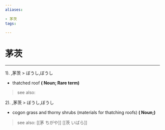 ```yaml
---
aliases:
    
- 茅茨
tags:
    
---
```


# 茅茨
---
1).
,茅茨 > ぼうし,ぼうし

- thatched roof
**( Noun; Rare term)**
> see also: 
            
2).
,茅茨 > ぼうし,ぼうし

- cogon grass and thorny shrubs (materials for thatching roofs)
**( Noun;)**
> see also:  [[茅 ちがや]] [[茨 いばら]]
            